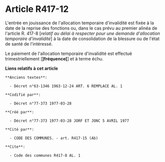# Article R417-12

L'entrée en jouissance de l'allocation temporaire d'invalidité est fixée à la date de la reprise des fonctions ou, dans le
cas prévu au premier alinéa de l'article R. 417-8 [*relatif au délai à respecter pour une demande d'allocation temporaire
d'invalidité*] à la date de consolidation de la blessure ou de l'état de santé de l'intéressé.

Le paiement de l'allocation temporaire d'invalidité est effectué trimestriellement [**]fréquence[**] et à terme échu.

**Liens relatifs à cet article**

	**Anciens textes**:

	  - Décret n°63-1346 1963-12-24 ART. 6 REMPLACE AL. 1

	**Codifié par**:

	  - Décret n°77-373 1977-03-28

	**Créé par**:

	  - Décret n°77-373 1977-03-28 JORF ET JONC 5 AVRIL 1977

	**Cité par**:

	  - CODE DES COMMUNES. - art. R417-15 (Ab)

	**Cite**:

	  - Code des communes R417-8 AL. 1
